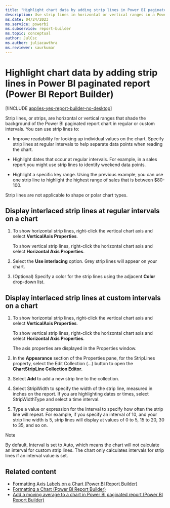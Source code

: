 ```yaml
---
title: "Highlight chart data by adding strip lines in Power BI paginated report | Microsoft Docs"
description: Use strip lines in horizontal or vertical ranges in a Power BI paginated report to improve readability, highlight dates, or highlight a specific key range in Power BI Report Builder.
ms.date: 04/24/2023
ms.service: powerbi
ms.subservice: report-builder
ms.topic: conceptual
author: JulCsc
ms.author: juliacawthra
ms.reviewer: saurkumar
---
```

# Highlight chart data by adding strip lines in Power BI paginated report (Power BI Report Builder)

[!INCLUDE [applies-yes-report-builder-no-desktop](../../../includes/applies-yes-report-builder-no-desktop.md)]

  Strip lines, or strips, are horizontal or vertical ranges that shade the background of the Power BI paginated report chart in regular or custom intervals. You can use strip lines to:  
  
- Improve readability for looking up individual values on the chart. Specify strip lines at regular intervals to help separate data points when reading the chart.  
  
- Highlight dates that occur at regular intervals. For example, in a sales report you might use strip lines to identify weekend data points.  
  
- Highlight a specific key range. Using the previous example, you can use one strip line to highlight the highest range of sales that is between $80-100.  
  
 Strip lines are not applicable to shape or polar chart types.  

## Display interlaced strip lines at regular intervals on a chart  
  
1.  To show horizontal strip lines, right-click the vertical chart axis and select **VerticalAxis Properties**.  
  
     To show vertical strip lines, right-click the horizontal chart axis and select **Horizontal Axis Properties**.  
  
2.  Select the **Use interlacing** option. Grey strip lines will appear on your chart.  
  
3.  (Optional) Specify a color for the strip lines using the adjacent **Color** drop-down list.  
  
## Display interlaced strip lines at custom intervals on a chart  
  
1.  To show horizontal strip lines, right-click the vertical chart axis and select **VerticalAxis Properties**.  
  
     To show vertical strip lines, right-click the horizontal chart axis and select **Horizontal Axis Properties**.  
  
     The axis properties are displayed in the Properties window.  
  
2.  In the **Appearance** section of the Properties pane, for the StripLines property, select the Edit Collection (...) button to open the **ChartStripLine Collection Editor**.  
  
3.  Select **Add** to add a new strip line to the collection.  
  
4.  Select StripWidth to specify the width of the strip line, measured in inches on the report. If you are highlighting dates or times, select StripWidthType and select a time interval.  
  
5.  Type a value or expression for the Interval to specify how often the strip line will repeat.  For example, if you specify an interval of 10, and your strip line width is 5, strip lines will display at values of 0 to 5, 15 to 20, 30 to 35, and so on.  
  
> [!NOTE]  
>  By default, Interval is set to Auto, which means the chart will not calculate an interval for custom strip lines. The chart only calculates intervals for strip lines if an interval value is set.  
  
## Related content

- [Formatting Axis Labels on a Chart &#40;Power BI Report Builder&#41;](/sql/reporting-services/report-design/formatting-axis-labels-on-a-chart-report-builder-and-ssrs)   
- [Formatting a Chart &#40;Power BI Report Builder&#41;](/sql/reporting-services/report-design/formatting-a-chart-report-builder-and-ssrs)   
- [Add a moving average to a chart in Power BI paginated report (Power BI Report Builder)](add-moving-average-chart-report-builder.md) 
